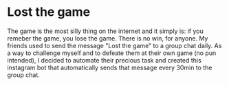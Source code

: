 # Lost the game

The game is the most silly thing on the internet and it simply is: if you remeber the game, you lose the game. There is no win, for anyone.
My friends used to send the message "Lost the game" to a group chat daily. As a way to challenge myself and to defeate them at their own game (no pun intended), I decided to automate their precious task and created this instagram bot that automatically sends that message every 30min to the group chat. 